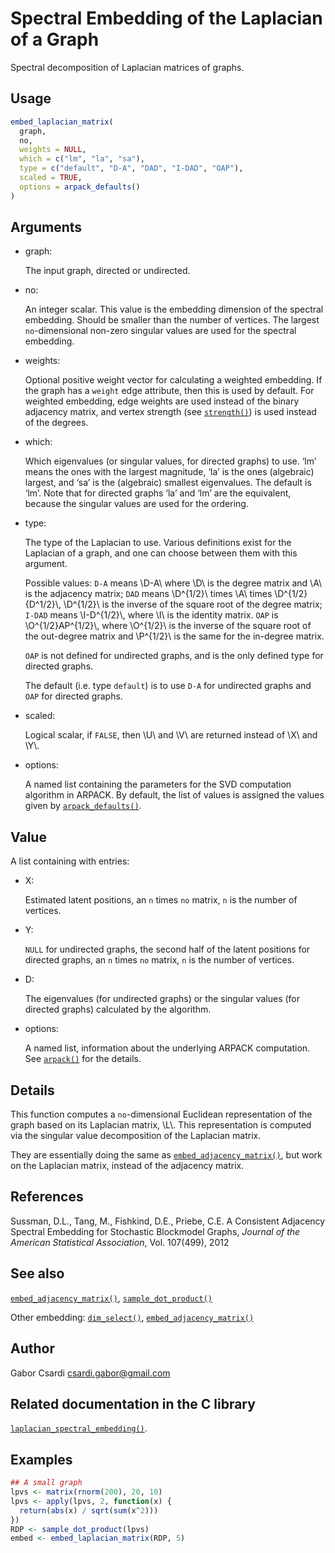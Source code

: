 # Spectral Embedding of the Laplacian of a Graph

Spectral decomposition of Laplacian matrices of graphs.

## Usage

``` r
embed_laplacian_matrix(
  graph,
  no,
  weights = NULL,
  which = c("lm", "la", "sa"),
  type = c("default", "D-A", "DAD", "I-DAD", "OAP"),
  scaled = TRUE,
  options = arpack_defaults()
)
```

## Arguments

- graph:

  The input graph, directed or undirected.

- no:

  An integer scalar. This value is the embedding dimension of the
  spectral embedding. Should be smaller than the number of vertices. The
  largest `no`-dimensional non-zero singular values are used for the
  spectral embedding.

- weights:

  Optional positive weight vector for calculating a weighted embedding.
  If the graph has a `weight` edge attribute, then this is used by
  default. For weighted embedding, edge weights are used instead of the
  binary adjacency matrix, and vertex strength (see
  [`strength()`](https://r.igraph.org/reference/strength.md)) is used
  instead of the degrees.

- which:

  Which eigenvalues (or singular values, for directed graphs) to use.
  ‘lm’ means the ones with the largest magnitude, ‘la’ is the ones
  (algebraic) largest, and ‘sa’ is the (algebraic) smallest eigenvalues.
  The default is ‘lm’. Note that for directed graphs ‘la’ and ‘lm’ are
  the equivalent, because the singular values are used for the ordering.

- type:

  The type of the Laplacian to use. Various definitions exist for the
  Laplacian of a graph, and one can choose between them with this
  argument.

  Possible values: `D-A` means \\D-A\\ where \\D\\ is the degree matrix
  and \\A\\ is the adjacency matrix; `DAD` means \\D^{1/2}\\ times \\A\\
  times \\D^{1/2}{D^1/2}\\, \\D^{1/2}\\ is the inverse of the square
  root of the degree matrix; `I-DAD` means \\I-D^{1/2}\\, where \\I\\ is
  the identity matrix. `OAP` is \\O^{1/2}AP^{1/2}\\, where \\O^{1/2}\\
  is the inverse of the square root of the out-degree matrix and
  \\P^{1/2}\\ is the same for the in-degree matrix.

  `OAP` is not defined for undirected graphs, and is the only defined
  type for directed graphs.

  The default (i.e. type `default`) is to use `D-A` for undirected
  graphs and `OAP` for directed graphs.

- scaled:

  Logical scalar, if `FALSE`, then \\U\\ and \\V\\ are returned instead
  of \\X\\ and \\Y\\.

- options:

  A named list containing the parameters for the SVD computation
  algorithm in ARPACK. By default, the list of values is assigned the
  values given by
  [`arpack_defaults()`](https://r.igraph.org/reference/arpack.md).

## Value

A list containing with entries:

- X:

  Estimated latent positions, an `n` times `no` matrix, `n` is the
  number of vertices.

- Y:

  `NULL` for undirected graphs, the second half of the latent positions
  for directed graphs, an `n` times `no` matrix, `n` is the number of
  vertices.

- D:

  The eigenvalues (for undirected graphs) or the singular values (for
  directed graphs) calculated by the algorithm.

- options:

  A named list, information about the underlying ARPACK computation. See
  [`arpack()`](https://r.igraph.org/reference/arpack.md) for the
  details.

## Details

This function computes a `no`-dimensional Euclidean representation of
the graph based on its Laplacian matrix, \\L\\. This representation is
computed via the singular value decomposition of the Laplacian matrix.

They are essentially doing the same as
[`embed_adjacency_matrix()`](https://r.igraph.org/reference/embed_adjacency_matrix.md),
but work on the Laplacian matrix, instead of the adjacency matrix.

## References

Sussman, D.L., Tang, M., Fishkind, D.E., Priebe, C.E. A Consistent
Adjacency Spectral Embedding for Stochastic Blockmodel Graphs, *Journal
of the American Statistical Association*, Vol. 107(499), 2012

## See also

[`embed_adjacency_matrix()`](https://r.igraph.org/reference/embed_adjacency_matrix.md),
[`sample_dot_product()`](https://r.igraph.org/reference/sample_dot_product.md)

Other embedding:
[`dim_select()`](https://r.igraph.org/reference/dim_select.md),
[`embed_adjacency_matrix()`](https://r.igraph.org/reference/embed_adjacency_matrix.md)

## Author

Gabor Csardi <csardi.gabor@gmail.com>

## Related documentation in the C library

[`laplacian_spectral_embedding()`](https://igraph.org/c/html/0.10.17/igraph-Embedding.html#igraph_laplacian_spectral_embedding).

## Examples

``` r
## A small graph
lpvs <- matrix(rnorm(200), 20, 10)
lpvs <- apply(lpvs, 2, function(x) {
  return(abs(x) / sqrt(sum(x^2)))
})
RDP <- sample_dot_product(lpvs)
embed <- embed_laplacian_matrix(RDP, 5)
```
